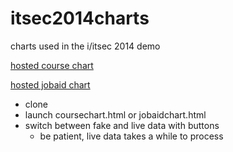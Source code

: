 itsec2014charts
===============

charts used in the i/itsec 2014 demo 

[hosted course chart](https://creighton.github.io/itsec2014charts/coursechart.html)  
  
[hosted jobaid chart](https://creighton.github.io/itsec2014charts/jobaidchart.html)

- clone
- launch coursechart.html or jobaidchart.html
- switch between fake and live data with buttons
  - be patient, live data takes a while to process
